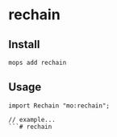 # rechain

## Install
```
mops add rechain
```

## Usage
```motoko
import Rechain "mo:rechain";

// example...
```# rechain
